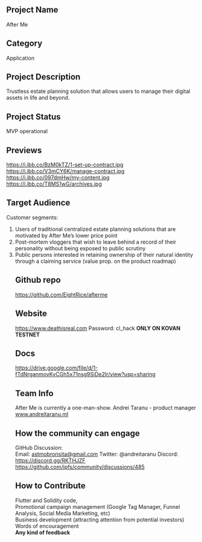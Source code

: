 ## Project Name <!-- Add your project name here with format "Project Name"-->
After Me
## Category 
<!--developer tooling, application, wallet, infrastructure, etc-->
Application
## Project Description
<!--Describe your project in a few sentences. -->
Trustless estate planning solution that allows users to manage their digital assets in life and beyond.
## Project Status
<!--brainstorming, fundraising, under development, beta, shipped, etc-->
MVP operational
## Previews
<!--Add some screenshots to give a preview of your product-->
https://i.ibb.co/BzM0kTZ/1-set-up-contract.jpg
https://i.ibb.co/V3mCY6K/manage-contract.jpg
https://i.ibb.co/097dmHw/my-content.jpg
https://i.ibb.co/T8MS1wG/archives.jpg

## Target Audience
<!--Describe who will be your project's users-->
Customer segments:<ol>
  <li>Users of traditional centralized estate planning solutions that are motivated by After Me’s lower price point </li>

<li>Post-mortem vloggers that wish to leave behind a record of their personality without being exposed to public scrutiny</li>

<li>Public persons interested in retaining ownership of their natural identity through a claiming service (value prop. on the product roadmap)</li>


## Github repo
<!--Attach a link to your GitHub repo if it's OSS-->
https://github.com/EightRice/afterme

## Website
<!--Link your website if available-->
https://www.deathisreal.com Password: cl_hack **ONLY ON KOVAN TESTNET**

## Docs
<!--Including a link to your project docs!-->
https://drive.google.com/file/d/1-fTdNrganmovKyCGh5x71nsg9SiDe2Ir/view?usp=sharing

## Team Info
<!-- Introduce your amazing team - how many team members are working on this project and who are they?-->
After Me is currently a one-man-show. Andrei Taranu - product manager www.andreitaranu.ml

## How the community can engage
GitHub Discussion: <!--Start a disucssion with the community here: https://gastmobronsita@gmail.comithub.com/filecoin-project/community/discussions/new and attach the link!-->  
Email: astmobronsita@gmail.com 
Twitter:  @andreitaranu
Discord:  https://discord.gg/RKTHJZF
https://github.com/ipfs/community/discussions/485

## How to Contribute
<!--How can the community contribute to your project?-->
Flutter and Solidity code,<br> Promotional campaign management (Google Tag Manager, Funnel Analysis, Social Media Marketing, etc)<br>Business development (attracting attention from potential investors)<br>Words of encouragement<br>**Any kind of feedback**
